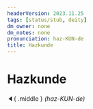 ```yaml
---
headerVersion: 2023.11.25
tags: [status/stub, deity]
dm_owner: none
dm_notes: none
pronunciation: haz-KUN-de
title: Hazkunde
---
```

# Hazkunde
:speaker:{ .middle } *(haz-KUN-de)*  





